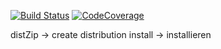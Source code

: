 [![Build Status](https://travis-ci.org/moley/adonai.svg?branch=master)](https://travis-ci.org/moley/adonai)
[![CodeCoverage](https://codecov.io/gh/moley/adonai/branch/master/graph/badge.svg)](https://codecov.io/gh/moley/adonai)

distZip -> create distribution
install -> installieren
